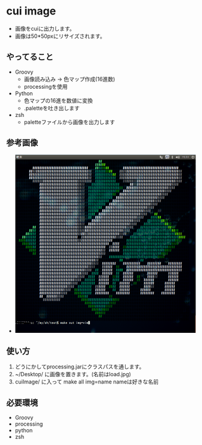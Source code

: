 # cui image
* 画像をcuiに出力します。
* 画像は50*50pxにリサイズされます。


## やってること
* Groovy
    - 画像読み込み →  色マップ作成(16進数)
    - processingを使用
* Python
    - 色マップの16進を数値に変換
    - .paletteを吐き出します
* zsh
    - paletteファイルから画像を出力します


## 参考画像
* ![sample](https://raw.githubusercontent.com/CsTarepanda/cuiImage/master/vim.png)


## 使い方
1. どうにかしてprocessing.jarにクラスパスを通します。
2. ~/Desktop/ に画像を置きます。(名前はload.jpg)
3. cuiImage/ に入って make all img=name nameは好きな名前


## 必要環境
* Groovy
* processing
* python
* zsh
